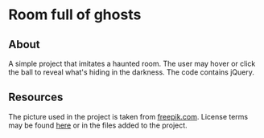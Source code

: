 # Room full of ghosts

## About

A simple project that imitates a haunted room. The user may hover or click the ball to reveal what's hiding in the darkness. The code contains jQuery.

## Resources

The picture used in the project is taken from [freepik.com](https://freepik.com/darmowe-wektory/przerazajace-tlo-halloween-z-plaska-konstrukcja_3007173.htm). License terms may be found [here](https://www.freepik.com/standard-license) or in the files added to the project.
